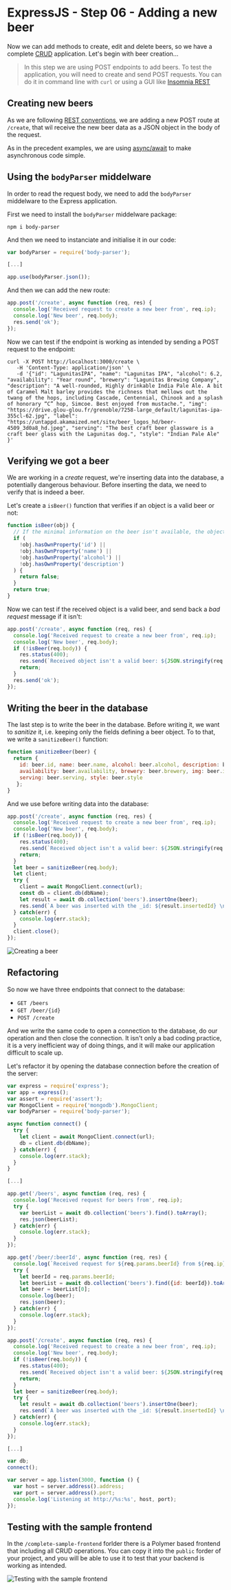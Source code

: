 # ExpressJS - Step 06 - Adding a new beer

Now we can add methods to create, edit and delete beers, so we have a complete [CRUD](https://en.wikipedia.org/wiki/Create,_read,_update_and_delete) application. Let's begin with beer creation...

> In this step we are using POST endpoints to add beers. To test the application, you will need to create and send POST requests. You can do it in command line with `curl` or using a GUI like [Insomnia REST](https://insomnia.rest/)


## Creating new beers


As we are following [REST conventions](https://en.wikipedia.org/wiki/Representational_state_transfer), we are adding a new POST route at `/create`, that wil receive the new beer data as a JSON object in the body of the request.

As in the precedent examples, we are using [async/await](https://developer.mozilla.org/en-US/docs/Web/JavaScript/Reference/Statements/async_function) to make asynchronous code simple.


## Using the `bodyParser` middelware

In order to read the request body, we need to add the `bodyParser` middelware to the Express application. 

First we need to install the `bodyParser` middelware package:

```shell
npm i body-parser
```

And then we need to instanciate and initialise it in our code:


```js
var bodyParser = require('body-parser');

[...]

app.use(bodyParser.json());
```

And then we can add the new route:


```js
app.post('/create', async function (req, res) {
  console.log('Received request to create a new beer from', req.ip);
  console.log('New beer', req.body);
  res.send('ok');
});
```

Now we can test if the endpoint is working as intended by sending a POST request to the endpoint:

```shell
curl -X POST http://localhost:3000/create \
   -H 'Content-Type: application/json' \
   -d '{"id": "LagunitasIPA", "name": "Lagunitas IPA", "alcohol": 6.2, "availability": "Year round", "brewery": "Lagunitas Brewing Company", "description": "A well-rounded, Highly drinkable India Pale Ale. A bit of Caramel Malt barley provides the richness that mellows out the twang of the hops, including Cascade, Centennial, Chinook and a splash of honorary “C” hop, Simcoe. Best enjoyed from mustache.", "img": "https://drive.glou-glou.fr/grenoble/7258-large_default/lagunitas-ipa-355cl-62.jpg", "label": "https://untappd.akamaized.net/site/beer_logos_hd/beer-4509_3d0a8_hd.jpeg", "serving": "The best craft beer glassware is a craft beer glass with the Lagunitas dog.", "style": "Indian Pale Ale" }'
```

## Verifying we got a beer

We are working in a *create* request, we're inserting data into the database, a potentially dangerous behaviour. Before inserting the data, we need to verify that is indeed a beer.

Let's create a `isBeer()` function that verifies if an object is a valid beer or not:

```js
function isBeer(obj) {
  // If the minimal information on the beer isn't available, the object isn't a valid beer
  if (
    !obj.hasOwnProperty('id') || 
    !obj.hasOwnProperty('name') || 
    !obj.hasOwnProperty('alcohol') || 
    !obj.hasOwnProperty('description') 
  ) {
    return false;
  }
  return true;
}
```

Now we can test if the received object is a valid beer, and send back a *bad request* message if it isn't:

```js
app.post('/create', async function (req, res) {
  console.log('Received request to create a new beer from', req.ip);
  console.log('New beer', req.body);
  if (!isBeer(req.body)) {
    res.status(400);
    res.send(`Received object isn't a valid beer: ${JSON.stringify(req.body)}`);
    return;
  }
  res.send('ok');
});
```


## Writing the beer in the database

The last step is to write the beer in the database. Before writing it, we want to *sanitize* it, i.e. keeping only the fields defining a beer object. To to that, we write a `sanitizeBeer()` function:

```js
function sanitizeBeer(beer) {
  return { 
    id: beer.id, name: beer.name, alcohol: beer.alcohol, description: beer.description, 
    availability: beer.availability, brewery: beer.brewery, img: beer.img, label: beer.label,
    serving: beer.serving, style: beer.style
   };
}
```

And we use before writing data into the database:

```js
app.post('/create', async function (req, res) {
  console.log('Received request to create a new beer from', req.ip);
  console.log('New beer', req.body);
  if (!isBeer(req.body)) {
    res.status(400);
    res.send(`Received object isn't a valid beer: ${JSON.stringify(req.body)}`);
    return;
  }
  let beer = sanitizeBeer(req.body);
  let client;
  try {  
    client = await MongoClient.connect(url);
    const db = client.db(dbName);
    let result = await db.collection('beers').insertOne(beer);
    res.send(`A beer was inserted with the _id: ${result.insertedId} \n`);
  } catch(err) {
    console.log(err.stack);
  }
  client.close();
});
```

![Creating a beer](../assets/step-06-creating-a-beer.png)


## Refactoring

So now we have three endpoints that connect to the database:

- `GET /beers`
- `GET /beer/{id}`
- `POST /create`

And we write the same code to open a connection to the database, do our operation and then close the connection. It isn't only a bad coding practice, it is a very inefficient way of doing things, and it will make our application difficult to scale up.

Let's refactor it by opening the database connection before the creation of the server:


```js
var express = require('express');
var app = express();
var assert = require('assert');
var MongoClient = require('mongodb').MongoClient;
var bodyParser = require('body-parser');

async function connect() {
  try {  
    let client = await MongoClient.connect(url);
    db = client.db(dbName);
  } catch(err) {
    console.log(err.stack);
  }
}

[...]

app.get('/beers', async function (req, res) {
  console.log('Received request for beers from', req.ip);
  try {  
    var beerList = await db.collection('beers').find().toArray();
    res.json(beerList);
  } catch(err) {
    console.log(err.stack);
  }
});

app.get('/beer/:beerId', async function (req, res) {
  console.log(`Received request for ${req.params.beerId} from ${req.ip}`);
  try {  
    let beerId = req.params.beerId;
    let beerList = await db.collection('beers').find({id: beerId}).toArray(); 
    let beer = beerList[0];
    console.log(beer);
    res.json(beer);
  } catch(err) {
    console.log(err.stack);
  }
});

app.post('/create', async function (req, res) {
  console.log('Received request to create a new beer from', req.ip);
  console.log('New beer', req.body);
  if (!isBeer(req.body)) {
    res.status(400);
    res.send(`Received object isn't a valid beer: ${JSON.stringify(req.body)}`);
    return;
  }
  let beer = sanitizeBeer(req.body);
  try {  
    let result = await db.collection('beers').insertOne(beer);
    res.send(`A beer was inserted with the _id: ${result.insertedId} \n`);
  } catch(err) {
    console.log(err.stack);
  }
});

[...]

var db;
connect();

var server = app.listen(3000, function () {
  var host = server.address().address;
  var port = server.address().port;
  console.log('Listening at http://%s:%s', host, port);
});
```

## Testing with the sample frontend

In the `/complete-sample-frontend` forlder there is a Polymer based frontend that including all CRUD operations. You can copy it into the `public` forder of your project, and you will be able to use it to test that your backend is working as intended.


![Testing with the sample frontend](../assets/step-06-creating-a-beer-ui.png)
